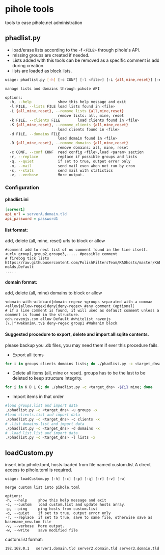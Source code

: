 # pihole tools
tools to ease pihole.net administration

## phadlist.py

* load/erase lists according to the -f `<FILE>` through pihole's API.
* missing groups are created if needed.
* Lists added with this tools can be removed as a specific comment is add during creation.
* lists are loaded as block lists.

```bash
usage: phadlist.py [-h] [-c CONF] [-l <file>] [-L {all,mine,reset}] [-d <file>] [-D {all,mine,reset}] [-k <file>] [-K <file>] [-r] [-q] [-m] [-s] [-v]

manage lists and domains through pihole API

options:
  -h, --help            show this help message and exit
  -l FILE, --lists FILE load lists found in <file>
  -L {all,mine,reset}, --remove_lists {all,mine,reset}
                        remove lists: all, mine, reset
  -k FILE, --clients FILE        load clients found in <file>
  -K {all,mine,reset}, --remove_clients {all,mine,reset}
                        load clients found in <file>
  -d FILE, --domains FILE
                        load domain found in <file>
  -D {all,mine,reset}, --remove_domains {all,mine,reset}
                        remove domains: all, mine, reset
  -c CONF, --conf CONF  read config <file>,load <param> section
  -r, --replace         replace if possible groups and lists
  -q, --quiet           if set to true, output error only
  -m, --mail            send mail even when not run by cron
  -s, --stats           send mail with statistics
  -v, --verbose         More output.
```

### Configuration
#### phadlist.ini
```ini
[server1]
api_url = serverA.domain.tld
api_password = password1
```

#### list format:
add, delete (all, mine, reset) urls to block or allow
```
#comment add to next list of no comment found in the line itself.
<url> group1,group2,groupe3,..... #possible comment
# firebog tick lists
https://raw.githubusercontent.com/PolishFiltersTeam/KADhosts/master/KADhosts.txt noAds,Default
.....
```

#### domain format:
add, delete (all, mine) domains to block or allow
```
<domain with wildcard|domain regex> <groups separated with a comma> <allow|allow-regex|deny|deny-regex> #any comment (optional)
# if a line comment is found, it will used as default comment unless a comment is found in the structure.
cdn.ravenjs.com allow Default #whitelist ravenjs
(\.|^)wakanim\.tv$ deny-regex group1 #Wakanim block
```

#### Suggested procedure to export, delete and import all sqlite contents.

please backup you .db files, you may need them if ever this procedure fails.

* Export all items
```bash
for i in groups clients domains lists; do ./phadlist.py -c <target_dns> -e ${i}; done 
```
* Delete all items (all, mine or reset). groups has to be the last to be deleted to keep structure integrity.
```bash
for i in K D L G; do ./phadlist.py -c <target_dns> -${i} mine; done 
```
* Import items in that order
```bash
#load groups.list and import data
./phadlist.py -c <target_dns> -u groups -x
#load clients.list and import data
./phadlist.py -c <target_dns> -c clients -x
# .list domains.list and import data
./phadlist.py -c <target_dns> -d domains -x
# .load list.list and import data
./phadlist.py -c <target_dns> -l lists -x
```

## loadCustom.py

insert into pihole.toml, hosts loaded from file named custom.list
A direct access to pihole.toml is required.

```
usage: loadCustom.py [-h] [-c] [-p] [-q] [-r] [-v] [-w]

merge custom list into pihole.toml

options:
-h, --help     show this help message and exit
-c, --custom   load custom.list and update hosts array.
-p, --ping     ping hosts from custom.list
-q, --quiet    if set to true, output error only
-r, --replace  if set to true, save to same file, otherwise save as basename_new.tom file
-v, --verbose  More output.
-w, --write    save modified file
```

custom.list format:
```bash
192.168.0.1   server1.domain.tld server2.domain.tld server3.domain.tld
```